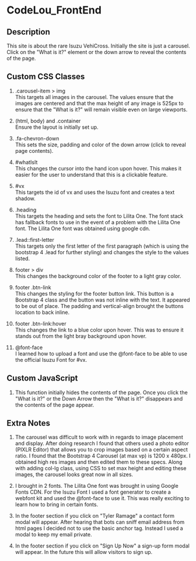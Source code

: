 # CodeLou_FrontEnd

## Description
This site is about the rare Isuzu VehiCross.  Initially the site is just a carousel.  Click on the "What is it?" element or the down arrow to reveal the contents of the page.

## Custom CSS Classes
1. .carousel-item > img <br>
This targets all images in the carousel.  The values ensure that the images are centered and that the max height of any image is 525px to ensure that the "What is it?" will remain visible even on large viewports.

2. (html, body) and .container<br>
Ensure the layout is initially set up.

3. .fa-chevron-down<br>
This sets the size, padding and color of the down arrow (click to reveal page contents).

4. #whatIsIt<br>
This changes the cursor into the hand icon upon hover.  This makes it easier for the user to understand that this is a clickable feature.

5. #vx<br>
This targets the id of vx and uses the Isuzu font and creates a text shadow.

6. .heading<br>
This targets the heading and sets the font to Lilita One.  The font stack has fallback fonts to use in the event of a problem with the Lilita One font.
The Lilita One font was obtained using google cdn.

7. .lead::first-letter<br>
This targets only the first letter of the first paragraph (which is using the bootstrap 4 .lead for further styling) and changes the style to the values listed.

8. footer > div<br>
This changes the background color of the footer to a light gray color.

9. footer .btn-link<br>
This changes the styling for the footer button link.  This button is a Bootstrap 4 class and the button was not inline with the text.  It appeared to be out of place.  The padding and vertical-align brought the buttons location to back inline.

10. footer .btn-link:hover<br>
This changes the link to a blue color upon hover.  This was to ensure it stands out from the light bray background upon hover.

11. @font-face<br>
I learned how to upload a font and use the @font-face to be able to use the official Isuzu Font for #vx.

## Custom JavaScript

1. This function initially hides the contents of the page.  Once you click the "What is it?" or the Down Arrow then the "What is it?" disappears and the contents of the page appear.


## Extra Notes

1.  The carousel was difficult to work with in regards to image placement and display.  After doing research I found that others used a photo editor (PIXLR Editor) that allows you to crop images based on a certain aspect ratio.  I found that the Bootstrap 4 Carousel (at max vp) is 1200 x 480px.  I obtained high res images and then edited them to these specs.  Along with adding col-lg class, using CSS to set max height and editing these images, the carousel looks great now in all sizes.

2.  I brought in 2 fonts.  The Lilita One font was brought in using Google Fonts CDN.  For the Isuzu Font I used a font generator to create a webfont kit and used the @font-face to use it.  This was really exciting to learn how to bring in certain fonts.

3.  In the footer section if you click on "Tyler Ramage" a contact form modal will appear.  After hearing that bots can sniff email address from html pages I decided not to use the basic anchor tag.  Instead I used a modal to keep my email private.
  
4.  In the footer section if you click on "Sign Up Now" a sign-up form modal will appear.  In the future this will allow visitors to sign up.

